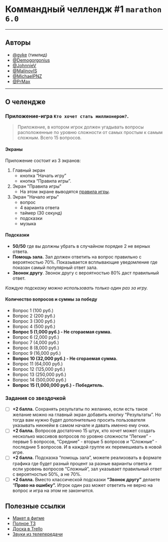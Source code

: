 
# Коммандный челлендж #1 `marathon 6.0`
----
## Авторы
 - [@gyke](https://github.com/Gyke) (тимлид)
 - [@Demogorgonius](https://github.com/Demogorgonius)
 - [@JohnnieV](https://github.com/JohnnieV)
 - [@MalinovIS](https://github.com/MalinovIS)
 - [@MichaelPNZ](https://github.com/MichaelPNZ)
 - [@PrMax](https://github.com/PrMax)
----
## О челендже
### Приложение-игра `Кто хочет стать миллионером?`.

> Приложение, в котором игрок должен угадывать вопросы расположенные по уровню сложности от самых простым к самым сложным. Всего 15 вопросов. 

#### Экраны
Приложение состоит из 3 экранов:
1. Главный экран
    - кнопка “Начать игру”
    - кнопка “Правила игры”.
2. Экран "Правила игры"
    - На этом экране выводятся [правила игры](https://ru.wikipedia.org/wiki/Кто_хочет_стать_миллионером%3F).
3. Экран "Начало игры"
    - вопрос
    - 4 варианта ответа
    - таймер (30 секунд)
    - подсказки
    - музыка

#### Подсказки
- **50/50** где вы должны убрать в случайном порядке 2 не верных ответа.
- **Помощь зала.** Зал должен ответить на вопрос правильно с вероятностью 70%. Показывается всплывающие уведомление где показан самый популярный ответ зала.
- **Звонок другу**. Звонок другу с вероятностью 80% даст правильный ответ.

*Каждую подсказку можно использовать только один раз за игру.*

#### **Количество вопросов и суммы за победу**
- Вопрос 1 (100 руб.)
- Вопрос 2 (200 руб.)
- Вопрос 3 (300 руб.)
- Вопрос 4 (500 руб.)
- **Вопрос 5 (1,000 руб.) - Не сгораемая сумма.**
- Вопрос 6 (2,000 руб.)
- Вопрос 7 (4,000 руб.)
- Вопрос 8 (8,000 руб.)
- Вопрос 9 (16,000 руб.)
- **Вопрос 10 (32,000 руб.) - Не сгораемая сумма.**
- Вопрос 11 (64,000 руб.)
- Вопрос 12 (125,000 руб.)
- Вопрос 13 (250,000 руб.)
- Вопрос 14 (500,000 руб.)
- **Вопрос 15 (1,000,000 руб.) - Победитель.**

### Задания со звездочкой
- [ ] **+2 балла.** Сохранять результаты по желанию, если есть такое желание можно на главный экран добавить кнопку “Результаты”. Но тогда вам нужно будет дополнительно просить пользователя указывать никнейм в самом начале и давать именно ему очки.
- [ ] **+2 балла.** Вопросов достаточно 15 штук, кто хочет может создать несколько массивов вопросов по уровню сложности “Легкие” - первые 5 вопросов, “Средние” - вторые 5 вопросов и “Сложные” - последние 5 вопросов. И в каждой группе их перемешивать в новой игре.
- [ ] **+2 балла.** Подсказка “помощь зала”, можете реализовать в формате графика где будет разный процент за разные варианты ответа и если уровень вопросов “Сложный”, зал указывает правильный ответ с вероятностью 50%, а не 70%.
- [ ] **+2 балла.** Вместо классической подсказки **“Звонок другу”** делаете “**Право на ошибку”.** Игрок один раз может ответить не верно на вопрос и игра на этом не закончится.

## Полезные ссылки
 - [Макет в фигме](https://www.figma.com/file/qHoil3MxITKKHeOTSTxj0s/)
 - [Полное ТЗ](https://solid-llama-3ab.notion.site/CHALLENGE-1-MARATHON-6-5dedfa7163da410b92b2aec628692baa)
 - [Доска в Trello](https://trello.com/b/8vojUyeX/кто-хочет-стать-миллионером)
 - [Звуки из телепередачи](https://allsoundsaround.com/zvuki-iz-teleperedachi-kto-hochet-stat-millionerom/)
